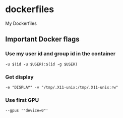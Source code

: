 # dockerfiles
My Dockerfiles

## Important Docker flags
### Use my user id and group id in the container
`-u $(id -u $USER):$(id -g $USER)`

### Get display 
`-e "DISPLAY" -v "/tmp/.X11-unix:/tmp/.X11-unix:rw"`

### Use first GPU
`--gpus '"device=0"'`
